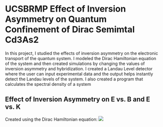 # UCSBRMP Effect of Inversion Asymmetry on Quantum Confinement of Dirac Semimtal Cd3As2
In this project, I studied the effects of inversion asymmetry on the electronic transport of the quantum system. I modeled the Dirac Hamiltonian equation of the system and then created simulations by changing the values of inversion asymmetry and hybridization. 
I created a Landau Level detector where the user can input experimental data and the output helps instantly detect the Landau levels of the system.
I also created a program that calculates the spectral density of a system

## Effect of Inversion Asymmetry on E vs. B and E vs. K
Created using the Dirac Hamiltonian equation:
<img src="https://render.githubusercontent.com/render/math?math=\mathcal{H} = \hbar v_f \begin{pmatrix} (k_x\sigma_y - k_y\sigma_x) & 0  \\ 0 & - (k_x\sigma_y - k_y\sigma_x)\end{pmatrix} \\[2mm] \hspace*{15mm}+ \begin{pmatrix} \Delta_i & 0  \\ 0 & - \Delta_i\end{pmatrix} \\[2mm] \hspace*{15mm} + \begin{pmatrix} 0 & \Delta_h  \\ \Delta_h & 0 \end{pmatrix} \\[2mm] \hspace*{15mm} + \begin{pmatrix} g^* \mu_B B_0 \sigma_z & 0  \\ 0 & g^* \mu_B B_0 \sigma_z \end{pmatrix}">

